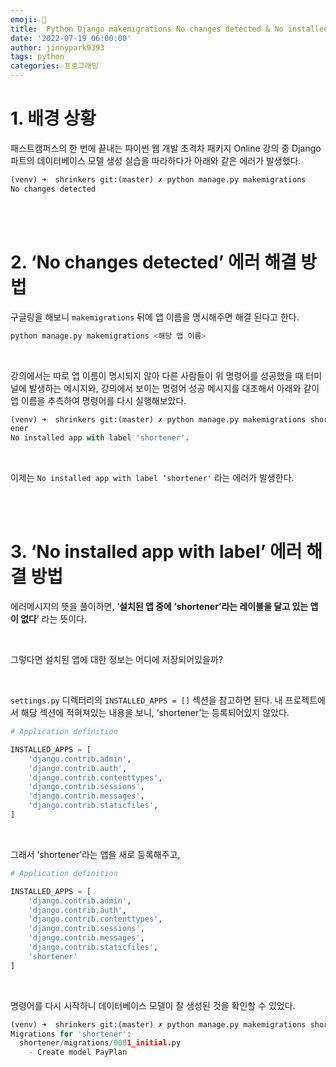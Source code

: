 ```yaml
---
emoji: 🐍
title:  Python Django makemigrations No changes detected & No installed app with label 원인 및 해결
date: '2022-07-19 06:00:00'
author: jinnypark9393
tags: python
categories: 프로그래밍
---
```


# 1. 배경 상황

패스트캠퍼스의 한 번에 끝내는 파이썬 웹 개발 초격차 패키지 Online 강의 중 Django 파트의 데이터베이스 모델 생성 실습을 따라하다가 아래와 같은 에러가 발생했다.

```python
(venv) ➜  shrinkers git:(master) ✗ python manage.py makemigrations
No changes detected
```

<br/><br/>

# 2. **‘No changes detected’** 에러 해결 방법

구글링을 해보니 `makemigrations` 뒤에 앱 이름을 명시해주면 해결 된다고 한다.

```python
python manage.py makemigrations <해당 앱 이름>
```

<br/>

강의에서는 따로 앱 이름이 명시되지 않아 다른 사람들이 위 명령어를 성공했을 때 터미널에 발생하는 메시지와, 강의에서 보이는 명령어 성공 메시지를 대조해서 아래와 같이 앱 이름을 추측하여 명령어를 다시 실행해보았다.

```python
(venv) ➜  shrinkers git:(master) ✗ python manage.py makemigrations short
ener
No installed app with label 'shortener'.
```

<br/>

이제는 `No installed app with label ‘shortener'` 라는 에러가 발생한다.

<br/><br/>

# 3. **‘No installed app with label’** 에러 해결 방법

에러메시지의 뜻을 풀이하면, ‘**설치된 앱 중에 ‘shortener’라는 레이블을 달고 있는 앱이 없다**’ 라는 뜻이다.

<br/>

그렇다면 설치된 앱에 대한 정보는 어디에 저장되어있을까?

<br/>

`settings.py` 디렉터리의 `INSTALLED_APPS = []` 섹션을 참고하면 된다. 내 프로젝트에서 해당 섹션에 적혀져있는 내용을 보니, ‘shortener’는 등록되어있지 않았다.

```python
# Application definition

INSTALLED_APPS = [
    'django.contrib.admin',
    'django.contrib.auth',
    'django.contrib.contenttypes',
    'django.contrib.sessions',
    'django.contrib.messages',
    'django.contrib.staticfiles',
]
```

<br/>

그래서 ‘shortener’라는 앱을 새로 등록해주고,

```python
# Application definition

INSTALLED_APPS = [
    'django.contrib.admin',
    'django.contrib.auth',
    'django.contrib.contenttypes',
    'django.contrib.sessions',
    'django.contrib.messages',
    'django.contrib.staticfiles',
    'shortener'
]
```

<br/>

명령어를 다시 시작하니 데이터베이스 모델이 잘 생성된 것을 확인할 수 있었다.

```python
(venv) ➜  shrinkers git:(master) ✗ python manage.py makemigrations shortener  
Migrations for 'shortener':
  shortener/migrations/0001_initial.py
    - Create model PayPlan
```

<br/><br/>